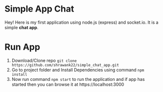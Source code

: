 Simple App Chat
===================


Hey! Here is my first application using node.js (express) and socket.io. It is a simple **chat app**. 

# Run App

1) Download/Clone repo ```git clone https://github.com/shrawank22/simple_chat_app.git```
2) Go to project folder and Install Dependencies using command ```npm install```
3) Now run command ```npm start``` to run the application and if app has started then you can browse it at https://localhost:3000
